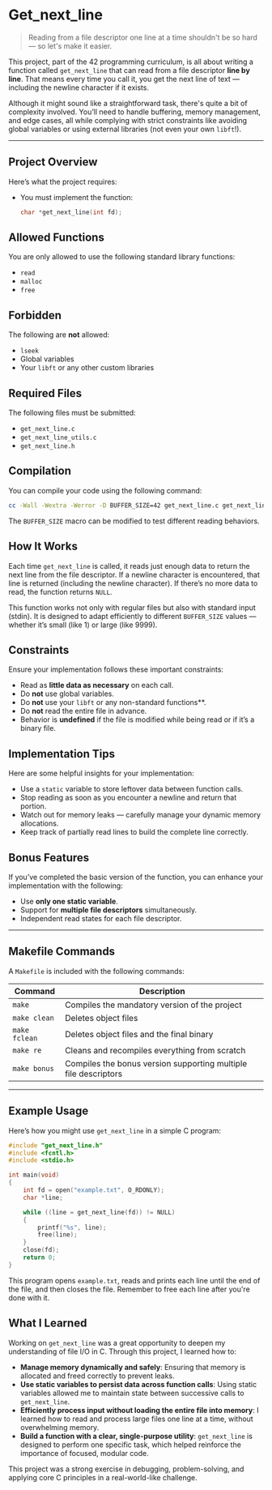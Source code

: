 # Get_next_line

> Reading from a file descriptor one line at a time shouldn't be so hard — so let's make it easier.

This project, part of the 42 programming curriculum, is all about writing a function called `get_next_line` that can read from a file descriptor **line by line**. That means every time you call it, you get the next line of text — including the newline character if it exists.

Although it might sound like a straightforward task, there's quite a bit of complexity involved. You’ll need to handle buffering, memory management, and edge cases, all while complying with strict constraints like avoiding global variables or using external libraries (not even your own `libft`!).

---

## Project Overview

Here’s what the project requires:

- You must implement the function:

  ```c
  char *get_next_line(int fd);
  ```

## Allowed Functions

You are only allowed to use the following standard library functions:

- `read`
- `malloc`
- `free`

## Forbidden

The following are **not** allowed:

- `lseek`
- Global variables
- Your `libft` or any other custom libraries

## Required Files

The following files must be submitted:

- `get_next_line.c`
- `get_next_line_utils.c`
- `get_next_line.h`

## Compilation

You can compile your code using the following command:

```bash
cc -Wall -Wextra -Werror -D BUFFER_SIZE=42 get_next_line.c get_next_line_utils.c main.c
```
The `BUFFER_SIZE` macro can be modified to test different reading behaviors.

## How It Works

Each time `get_next_line` is called, it reads just enough data to return the next line from the file descriptor. If a newline character is encountered, that line is returned (including the newline character). If there’s no more data to read, the function returns `NULL`.

This function works not only with regular files but also with standard input (stdin). It is designed to adapt efficiently to different `BUFFER_SIZE` values — whether it’s small (like 1) or large (like 9999).

## Constraints

Ensure your implementation follows these important constraints:

- Read as **little data as necessary** on each call.
- Do **not** use global variables.
- Do **not** use your `libft` or any non-standard functions**.
- Do **not** read the entire file in advance.
- Behavior is **undefined** if the file is modified while being read or if it’s a binary file.

## Implementation Tips

Here are some helpful insights for your implementation:

- Use a `static` variable to store leftover data between function calls.
- Stop reading as soon as you encounter a newline and return that portion.
- Watch out for memory leaks — carefully manage your dynamic memory allocations.
- Keep track of partially read lines to build the complete line correctly.

## Bonus Features

If you’ve completed the basic version of the function, you can enhance your implementation with the following:

- Use **only one static variable**.
- Support for **multiple file descriptors** simultaneously.
- Independent read states for each file descriptor.

---

## Makefile Commands

A `Makefile` is included with the following commands:

| Command       | Description                                   |
|---------------|-----------------------------------------------|
| `make`        | Compiles the mandatory version of the project |
| `make clean`  | Deletes object files                          |
| `make fclean` | Deletes object files and the final binary     |
| `make re`     | Cleans and recompiles everything from scratch |
| `make bonus`  | Compiles the bonus version supporting multiple file descriptors |

---

## Example Usage

Here’s how you might use `get_next_line` in a simple C program:

```c
#include "get_next_line.h"
#include <fcntl.h>
#include <stdio.h>

int main(void)
{
    int fd = open("example.txt", O_RDONLY);
    char *line;

    while ((line = get_next_line(fd)) != NULL)
    {
        printf("%s", line);
        free(line);
    }
    close(fd);
    return 0;
}
```

This program opens `example.txt`, reads and prints each line until the end of the file, and then closes the file. Remember to free each line after you're done with it.

## What I Learned

Working on `get_next_line` was a great opportunity to deepen my understanding of file I/O in C. Through this project, I learned how to:

- **Manage memory dynamically and safely**: Ensuring that memory is allocated and freed correctly to prevent leaks.
- **Use static variables to persist data across function calls**: Using static variables allowed me to maintain state between successive calls to `get_next_line`.
- **Efficiently process input without loading the entire file into memory**: I learned how to read and process large files one line at a time, without overwhelming memory.
- **Build a function with a clear, single-purpose utility**: `get_next_line` is designed to perform one specific task, which helped reinforce the importance of focused, modular code.

This project was a strong exercise in debugging, problem-solving, and applying core C principles in a real-world-like challenge.
